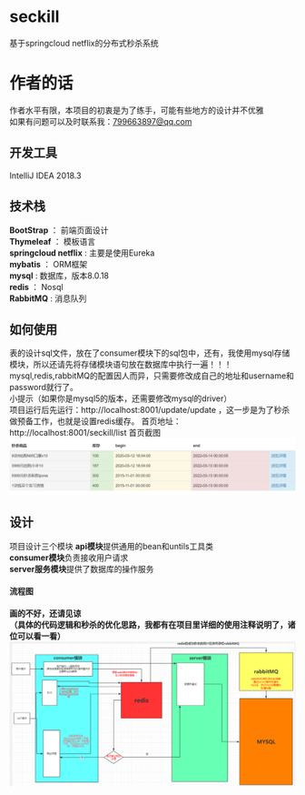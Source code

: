 # seckill
基于springcloud netflix的分布式秒杀系统
# 作者的话
作者水平有限，本项目的初衷是为了练手，可能有些地方的设计并不优雅  
如果有问题可以及时联系我：799663897@qq.com

## 开发工具
IntelliJ IDEA 2018.3
## 技术栈
**BootStrap** ： 前端页面设计  
**Thymeleaf** ： 模板语言  
**springcloud netflix** : 主要是使用Eureka  
**mybatis** ： ORM框架  
**mysql** : 数据库，版本8.0.18  
**redis** ： Nosql  
**RabbitMQ** : 消息队列  
## 如何使用
表的设计sql文件，放在了consumer模块下的sql包中，还有，我使用mysql存储模块，所以还请先将存储模块语句放在数据库中执行一遍！！！  
mysql,redis,rabbitMQ的配置因人而异，只需要修改成自己的地址和username和password就行了。  
小提示（如果你是mysql5的版本，还需要修改mysql的driver）  
项目运行后先运行：http://localhost:8001/update/update ，这一步是为了秒杀做预备工作，也就是设置redis缓存。
首页地址：http://localhost:8001/seckill/list
首页截图
![Alt text](https://github.com/NineXv/seckill/blob/master/myPng/list.png)
## 设计
项目设计三个模块
**api模块**提供通用的bean和untils工具类  
**consumer模块**负责接收用户请求  
**server服务模块**提供了数据库的操作服务  
#### 流程图
**画的不好，还请见谅**  
**（具体的代码逻辑和秒杀的优化思路，我都有在项目里详细的使用注释说明了，诸位可以看一看）**
![Alt text](https://github.com/NineXv/seckill/blob/master/myPng/seckill.png)






